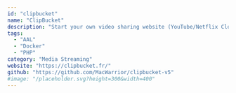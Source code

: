 ```yaml
---
id: "clipbucket"
name: "ClipBucket"
description: "Start your own video sharing website (YouTube/Netflix Clone) in a matter of minutes."
tags:
  - "AAL"
  - "Docker"
  - "PHP"
category: "Media Streaming"
website: "https://clipbucket.fr/"
github: "https://github.com/MacWarrior/clipbucket-v5"
#image: "/placeholder.svg?height=300&width=400"
---
```


